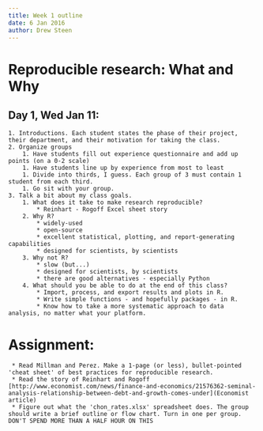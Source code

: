 ```yaml
---
title: Week 1 outline
date: 6 Jan 2016
author: Drew Steen
---
```


# Reproducible research: What and Why

## Day 1, Wed Jan 11:

    1. Introductions. Each student states the phase of their project, their department, and their motivation for taking the class.
    2. Organize groups 
        1. Have students fill out experience questionnaire and add up points (on a 0-2 scale) 
        1. Have students line up by experience from most to least
        1. Divide into thirds, I guess. Each group of 3 must contain 1 student from each third.
        1. Go sit with your group. 
    3. Talk a bit about my class goals.
        1. What does it take to make research reproducible?
            * Reinhart - Rogoff Excel sheet story
        2. Why R? 
            * widely-used
            * open-source
            * excellent statistical, plotting, and report-generating capabilities
            * designed for scientists, by scientists
        3. Why not R?
            * slow (but...)
            * designed for scientists, by scientists
            * there are good alternatives - especially Python
        4. What should you be able to do at the end of this class?
            * Import, process, and export results and plots in R.
            * Write simple functions - and hopefully packages - in R.
            * Know how to take a more systematic approach to data analysis, no matter what your platform. 



# Assignment: 
     * Read Millman and Perez. Make a 1-page (or less), bullet-pointed 'cheat sheet' of best practices for reproducible research. 
     * Read the story of Reinhart and Rogoff [http://www.economist.com/news/finance-and-economics/21576362-seminal-analysis-relationship-between-debt-and-growth-comes-under](Economist article)
     * Figure out what the 'chon_rates.xlsx' spreadsheet does. The group should write a brief outline or flow chart. Turn in one per group. DON'T SPEND MORE THAN A HALF HOUR ON THIS